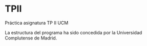 # TPII
Práctica asignatura TP II UCM




La estructura del programa ha sido concedida por la Universidad Complutense de Madrid. 

